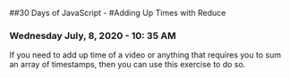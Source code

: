 ##30 Days of JavaScript - 
#Adding Up Times with Reduce

### Wednesday July, 8, 2020 - 10: 35 AM

If you need to add up time of a video or anything that requires you to sum an array of timestamps, then you can use this exercise to do so.